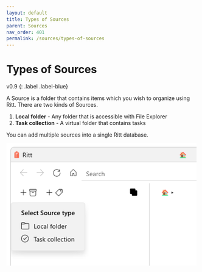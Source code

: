 ```yaml
---
layout: default
title: Types of Sources
parent: Sources
nav_order: 401
permalink: /sources/types-of-sources
---
```


# Types of Sources
v0.9
{: .label .label-blue}

A Source is a folder that contains items which you wish to organize using Ritt. There are two kinds of Sources.

1. **Local folder** - Any folder that is accessible with File Explorer
1. **Task collection** - A virtual folder that contains tasks

You can add multiple sources into a single Ritt database.

<img src="../img/v0.9-PNG-Types-of-Sources.png" alt="Types of Sources" width="500"/>
